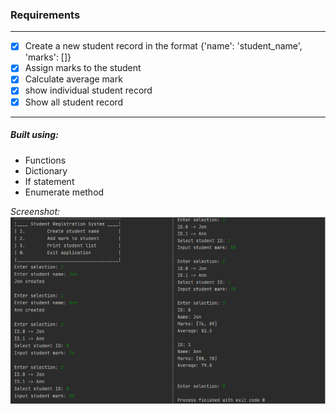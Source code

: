 ### Requirements
---
- [x] Create a new student record in the format {'name': 'student_name', 'marks': []}
- [x] Assign marks to the student
- [x] Calculate average mark
- [x] show individual student record 
- [x] Show all student record
---

##### Built using:
* Functions
* Dictionary
* If statement
* Enumerate method

*Screenshot:* 
![](screenshot.png)